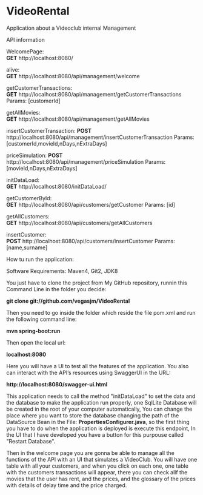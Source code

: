 # VideoRental
Application about a Videoclub internal Management

API information

WelcomePage:	 		 
**GET**  http://localhost:8080/

alive: 	         		  
**GET**  http://localhost:8080/api/management/welcome

getCustomerTransactions:  
**GET**  http://localhost:8080/api/management/getCustomerTransactions   Params: [customerId]

getAllMovies:			  
**GET**  http://localhost:8080/api/management/getAllMovies

insertCustomerTransaction:
**POST** http://localhost:8080/api/management/insertCustomerTransaction Params: [customerId,movieId,nDays,nExtraDays]

priceSimulation:
**POST** http://localhost:8080/api/management/priceSimulation   Params: [movieId,nDays,nExtraDays]

initDataLoad:	 		  
**GET**  http://localhost:8080/initDataLoad/

getCustomerById: 		  
**GET**  http://localhost:8080/api/customers/getCustomer    Params: [id] 

getAllCustomers: 		  
**GET**  http://localhost:8080/api/customers/getAllCustomers

insertCustomer:  		  
**POST** http://localhost:8080/api/customers/insertCustomer Params: [name,surname]

How tu run the application: 

Software Requirements: Maven4, Git2, JDK8
 
You just have to clone the project from My GitHub repository,
runnin this Command Line in the folder you decide:

**git clone git://github.com/vegasjm/VideoRental**

Then you need to go inside the folder which reside the file pom.xml and run the following command line:

**mvn spring-boot:run**

Then open the local url:

**localhost:8080**

Here you will have a UI to test all the features of the application.
You also can interact with the API’s resources using SwaggerUI in the URL:

**http://localhost:8080/swagger-ui.html**

This application needs to call the method "initDataLoad" to set the data and the database to make the application run properly, 
one SqlLite Database will be created in the root of your computer automatically, You can change the place where you want to store the
database changing the path of the DataSource Bean in the File: **PropertiesConfigurer.java**,
so the first thing you have to do when the application is deployed is execute this endpoint, In the UI that I have developed you have a
button for this purpouse called "Restart Database".

Then in the welcome page you are gonna be able to manage all the functions of the API with an UI that simulates a VideoClub.
You will have one table with all your customers, and when you click on each one, one table with the customers transactions will appear, there you can
check allf the movies that the user has rent, and the prices, and the glossary of the prices with details of delay time and the price charged.
